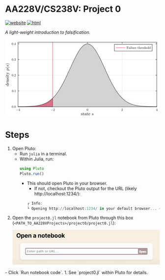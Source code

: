 # AA228V/CS238V: Project 0
[![website](https://img.shields.io/badge/website-Stanford-b31b1b.svg)](https://aa228v.stanford.edu/project-0/)
[![html](https://img.shields.io/badge/static%20html-Project%200-0072B2)](https://sisl.github.io/AA228VProjects/media/html/project0.html)

_A light-weight introduction to falsification._

<p align="center">
    <picture>
        <source media="(prefers-color-scheme: light)" srcset="./../media/project0-gaussian.svg">
        <source media="(prefers-color-scheme: dark)" srcset="./../media/project0-gaussian-dark.svg">
        <img src="./../media/project0-gaussian.svg">
    </picture>
</p>

# Steps
1. Open Pluto:
    - Run `julia` in a terminal.
    - Within Julia, run:
        ```julia
        using Pluto
        Pluto.run()
        ```
        - This should open Pluto in your browser.
            - If not, checkout the Pluto output for the URL (likely http://localhost:1234/):
            ```julia
            ┌ Info:
            └ Opening http://localhost:1234/ in your default browser... ~ have fun!
            ```
1. Open the `project0.jl` notebook from Pluto through this box (`<PATH_TO_AA228VProjects>/project0/project0.jl`): <p align="center">
    <picture>
        <source media="(prefers-color-scheme: light)" srcset="./../media/pluto-open.png">
        <source media="(prefers-color-scheme: dark)" srcset="./../media/pluto-open-dark.png">
        <img src="./../media/pluto-open.png">
    </picture>
</p>
    - Click `Run notebook code`.
1. See `project0.jl` within Pluto for details.

